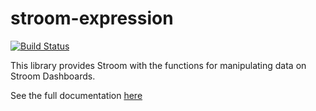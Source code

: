 # stroom-expression

[![Build Status](https://travis-ci.org/gchq/stroom-expression.svg?branch=master)](https://travis-ci.org/gchq/stroom-expression)

This library provides Stroom with the functions for manipulating data on Stroom Dashboards.

See the full documentation [here](https://github.com/gchq/stroom-docs/blob/master/user-guide/dashboards/expressions.md)
